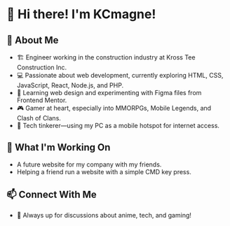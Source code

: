 # 👋 Hi there! I'm KCmagne! 

## 🚀 About Me  
- 🏗️ Engineer working in the construction industry at Kross Tee Construction Inc.  
- 💻 Passionate about web development, currently exploring HTML, CSS, JavaScript, React, Node.js, and PHP.  
- 🎨 Learning web design and experimenting with Figma files from Frontend Mentor.  
- 🎮 Gamer at heart, especially into MMORPGs, Mobile Legends, and Clash of Clans.  
- 📶 Tech tinkerer—using my PC as a mobile hotspot for internet access.  

## 🔧 What I'm Working On  
- A future website for my company with my friends.  
- Helping a friend run a website with a simple CMD key press.  

## 📫 Connect With Me  
- 💬 Always up for discussions about anime, tech, and gaming!  


<!---
KCmagne/KCmagne is a ✨ special ✨ repository because its `README.md` (this file) appears on your GitHub profile.
You can click the Preview link to take a look at your changes.
--->
